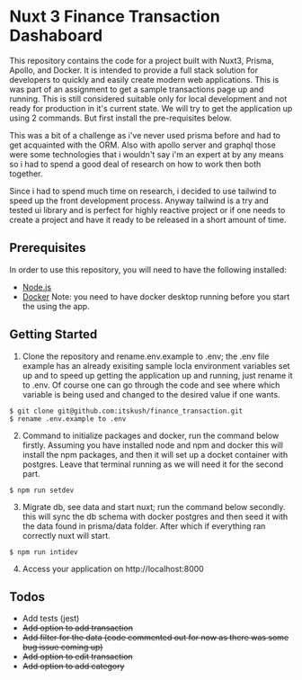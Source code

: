 # Nuxt 3  Finance Transaction Dashaboard

This repository contains the code for a project built with Nuxt3, Prisma, Apollo, and Docker. It is intended to provide a full stack solution for developers to quickly and easily create modern web applications. This is was part of an assignment to get a sample transactions page up and running. This is still considered suitable only for local development and not ready for production in it's current state. We will try to get the application up using 2 commands. But first install the pre-requisites below.

This was a bit of a challenge as i've never used prisma before and had to get acquainted with the ORM. Also with apollo server and graphql those were some technologies that i wouldn't say i'm an expert at by any means so i had to spend a good deal of research on how to work then both together.

Since i had to spend much time on research, i decided to use tailwind to speed up the front development process. Anyway tailwind is a try and tested ui library and is perfect for highly reactive project or if one needs to create a project and have it ready to be released in a short amount of time.

## Prerequisites

In order to use this repository, you will need to have the following installed:

* [Node.js](https://nodejs.org/en/)
* [Docker](https://www.docker.com/)
Note: you need to have docker desktop running before you start the using the app.
## Getting Started

1. Clone the repository and rename.env.example to .env; the .env file example has an already exisiting sample locla environment variables set up and to speed up getting the application up and running, just rename it to .env. Of course one can go through the code and see where which variable is being used and changed to the desired value if one wants.

```
$ git clone git@github.com:itskush/finance_transaction.git
$ rename .env.example to .env
```

2. Command to initialize packages and docker, run the command below firstly. Assuming you have installed node and npm and docker this will install the npm packages, and then it will set up a docket container with postgres. Leave that terminal running as we will need it for the second part.

```
$ npm run setdev
```

3. Migrate db, see data and start nuxt; run the command below secondly. this will sync the db schema with docker postgres and then seed it with the data found in prisma/data folder. After which if everything ran correctly nuxt will start.

```
$ npm run intidev
```

4. Access your application on http://localhost:8000

## Todos

- Add tests (jest)
- ~~Add option to add transaction~~
- ~~Add filter for the data (code commented out for now as there was some bug issue coming up)~~
- ~~Add option to edit transaction~~
- ~~Add option to add category~~